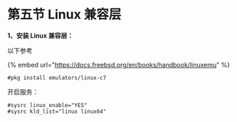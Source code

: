 # 第五节 Linux 兼容层

**1、安装 Linux 兼容层：**

以下参考

{% embed url="https://docs.freebsd.org/en/books/handbook/linuxemu" %}

`#pkg install emulators/linux-c7`

开启服务：

```
#sysrc linux_enable="YES"
#sysrc kld_list="linux linux64"
```
